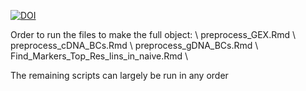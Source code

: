 [![DOI](https://zenodo.org/badge/873040446.svg)](https://doi.org/10.5281/zenodo.13935305)

Order to run the files to make the full object: \\
preprocess_GEX.Rmd \\ 
preprocess_cDNA_BCs.Rmd \\ 
preprocess_gDNA_BCs.Rmd \\ 
Find_Markers_Top_Res_lins_in_naive.Rmd \\

The remaining scripts can largely be run in any order 
